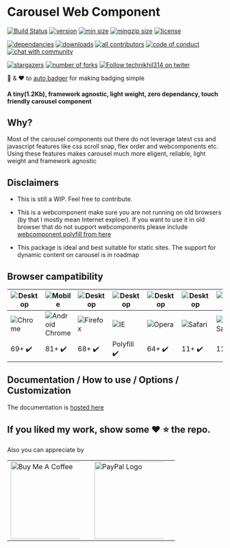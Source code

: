 # Carousel Web Component

[//]: <> (start placeholder for auto-badger)

[![Build Status](https://img.shields.io/travis/technikhil314/carousel-web-component.svg?style=flat-square&color=%23007a1f)](https://travis-ci.org/technikhil314/carousel-web-component)
[![version](https://img.shields.io/npm/v/carousel-webcomponent.svg?style=flat-square)](https://npmjs.org/carousel-webcomponent)
[![min size](https://img.shields.io/bundlephobia/min/carousel-webcomponent)](https://bundlephobia.com/result?p=carousel-webcomponent)
[![mingzip size](https://img.shields.io/bundlephobia/minzip/carousel-webcomponent)](https://bundlephobia.com/result?p=carousel-webcomponent)
[![license](https://img.shields.io/npm/l/carousel-webcomponent?color=%23007a1f)](https://github.com/technikhil314/carousel-web-component/blob/master/LICENSE)

[![dependancies](https://img.shields.io/librariesio/release/npm/carousel-webcomponent?color=%23007a1f)](https://libraries.io/npm/carousel-webcomponent)
[![downloads](https://img.shields.io/npm/dm/carousel-webcomponent)](https://npmcharts.com/compare/carousel-webcomponent)
[![all contributors](https://img.shields.io/github/all-contributors/technikhil314/carousel-web-component)](https://github.com/technikhil314/carousel-web-component/graphs/contributors)
[![code of conduct](https://img.shields.io/badge/code%20of-conduct-ff69b4.svg?style=flat-square)](https://github.com/technikhil314/carousel-web-component/blob/master/CODE_OF_CONDUCT.md)
[![chat with community](https://img.shields.io/gitter/room/technikhil314/carousel-web-component?color=%23007a1f)](https://gitter.im/carousel-web-component)

[![stargazers](https://img.shields.io/github/stars/technikhil314/carousel-web-component?style=social)](https://github.com/technikhil314/carousel-web-component/stargazers)
[![number of forks](https://img.shields.io/github/forks/technikhil314/carousel-web-component?style=social)](https://github.com/technikhil314/carousel-web-component/fork)
[![Follow technikhil314 on twiter](https://img.shields.io/twitter/follow/technikhil314?label=Follow)](https://www.twitter.com/technikhil314)

:clap: & :heart: to [auto badger](https://github.com/technikhil314/auto-badger) for making badging simple

[//]: <> (end placeholder for auto-badger)

#### **A tiny(1.2Kb), framework agnostic, light weight, zero dependancy, touch friendly carousel component**

## Why?

Most of the carousel components out there do not leverage latest css and javascript features like css scroll snap, flex order and webcomponents etc. Using these features makes carousel much more eligent, reliable, light weight and framework agnostic

## Disclaimers

- This is still a WIP. Feel free to contribute.

- This is a webcomponent make sure you are not running on old browsers (by that I mostly mean Internet exploer). If you want to use it in old browser that do not support webcomponents please include [webcomponent polyfill from here](https://www.webcomponents.org/polyfills)

- This package is ideal and best suitable for static sites. The support for dynamic content on carousel is in roadmap

## Browser campatibility

| ![Desktop](https://developer.mozilla.org/static/platforms/desktop.d6def92f82da.svg)    | ![Mobile](https://developer.mozilla.org/static/platforms/mobile.d9737f9e22aa.svg)              | ![Desktop](https://developer.mozilla.org/static/platforms/desktop.d6def92f82da.svg)       | ![Desktop](https://developer.mozilla.org/static/platforms/desktop.d6def92f82da.svg)                                                   | ![Desktop](https://developer.mozilla.org/static/platforms/desktop.d6def92f82da.svg) | ![Desktop](https://developer.mozilla.org/static/platforms/desktop.d6def92f82da.svg)    | ![Mobile](https://developer.mozilla.org/static/platforms/mobile.d9737f9e22aa.svg)          | ![Desktop](https://developer.mozilla.org/static/platforms/desktop.d6def92f82da.svg)         |
| -------------------------------------------------------------------------------------- | ---------------------------------------------------------------------------------------------- | ----------------------------------------------------------------------------------------- | ------------------------------------------------------------------------------------------------------------------------------------- | ----------------------------------------------------------------------------------- | -------------------------------------------------------------------------------------- | ------------------------------------------------------------------------------------------ | ------------------------------------------------------------------------------------------- |
| ![Chrome](https://raw.github.com/alrra/browser-logos/main/src/chrome/chrome_32x32.png) | ![Android Chrome](https://raw.github.com/alrra/browser-logos/main/src/chrome/chrome_32x32.png) | ![Firefox](https://raw.github.com/alrra/browser-logos/main/src/firefox/firefox_32x32.png) | ![IE](https://raw.githubusercontent.com/alrra/browser-logos/main/src/archive/internet-explorer_9-11/internet-explorer_9-11_32x32.png) | ![Opera](https://raw.github.com/alrra/browser-logos/main/src/opera/opera_32x32.png) | ![Safari](https://raw.github.com/alrra/browser-logos/main/src/safari/safari_32x32.png) | ![Ios Safari](https://raw.github.com/alrra/browser-logos/main/src/safari/safari_32x32.png) | ![Edge](https://raw.githubusercontent.com/alrra/browser-logos/main/src/edge/edge_32x32.png) |
| 69+ :heavy_check_mark:                                                                 | 81+ :heavy_check_mark:                                                                         | 68+ :heavy_check_mark:                                                                    | Polyfill :heavy_check_mark:                                                                                                           | 64+ :heavy_check_mark:                                                              | 11+ :heavy_check_mark:                                                                 | 11+ :heavy_check_mark:                                                                     | 79+ :heavy_check_mark:                                                                      |

## Documentation / How to use / Options / Customization

The documentation is [hosted here](https://technikhil314.netlify.app/docs/carousel/introduction)

## If you liked my work, show some :heart: :star: the repo.

Also you can appreciate by

<p>
  <table style="border-spacing: 5px 10px;">
    <tr>
      <td>
        <a href="https://www.buymeacoffee.com/technikhil314"><img src="https://cdn.buymeacoffee.com/buttons/default-orange.png" alt="Buy Me A Coffee" style="max-width:90%;" width="180"></a>
      </td>
      <td>
        <a href="https://paypal.me/technikhil314"><img src="https://www.paypalobjects.com/webstatic/mktg/Logo/pp-logo-200px.png" alt="PayPal Logo" style="max-width:90%;" width="180">
      </td>
    </tr>

  </table>
</p>
